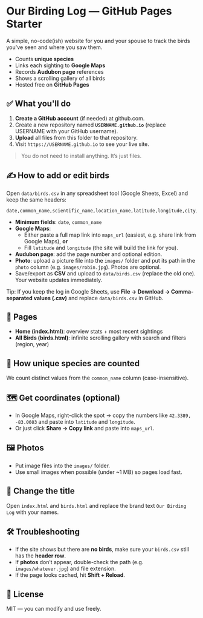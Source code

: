 
# Our Birding Log — GitHub Pages Starter

A simple, no-code(ish) website for you and your spouse to track the birds you've seen and where you saw them.
- Counts **unique species**
- Links each sighting to **Google Maps**
- Records **Audubon page** references
- Shows a scrolling gallery of all birds
- Hosted free on **GitHub Pages**

## ✅ What you'll do
1. **Create a GitHub account** (if needed) at github.com.
2. Create a new repository named **`USERNAME.github.io`** (replace USERNAME with your GitHub username).
3. **Upload** all files from this folder to that repository.
4. Visit `https://USERNAME.github.io` to see your live site.

> You do not need to install anything. It’s just files.

## ✍️ How to add or edit birds
Open `data/birds.csv` in any spreadsheet tool (Google Sheets, Excel) and keep the same headers:
```
date,common_name,scientific_name,location_name,latitude,longitude,city,region,country,photo,notes,audubon_page,book_edition,maps_url
```
- **Minimum fields**: `date`, `common_name`
- **Google Maps**:
  - Either paste a full map link into `maps_url` (easiest, e.g. share link from Google Maps), **or**
  - Fill `latitude` and `longitude` (the site will build the link for you).
- **Audubon page**: add the page number and optional edition.
- **Photo**: upload a picture file into the `images/` folder and put its path in the `photo` column (e.g. `images/robin.jpg`). Photos are optional.
- Save/export as **CSV** and upload to `data/birds.csv` (replace the old one). Your website updates immediately.

Tip: If you keep the log in Google Sheets, use **File → Download → Comma-separated values (.csv)** and replace `data/birds.csv` in GitHub.

## 🧭 Pages
- **Home (index.html)**: overview stats + most recent sightings
- **All Birds (birds.html)**: infinite scrolling gallery with search and filters (region, year)

## 🧮 How unique species are counted
We count distinct values from the `common_name` column (case-insensitive).

## 🗺️ Get coordinates (optional)
- In Google Maps, right-click the spot → copy the numbers like `42.3389, -83.0603` and paste into `latitude` and `longitude`.
- Or just click **Share → Copy link** and paste into `maps_url`.

## 🖼️ Photos
- Put image files into the `images/` folder.
- Use small images when possible (under ~1 MB) so pages load fast.

## 🎨 Change the title
Open `index.html` and `birds.html` and replace the brand text `Our Birding Log` with your names.

## 🛠️ Troubleshooting
- If the site shows but there are **no birds**, make sure your `birds.csv` still has the **header row**.
- If **photos** don’t appear, double-check the path (e.g. `images/whatever.jpg`) and file extension.
- If the page looks cached, hit **Shift + Reload**.

## 📝 License
MIT — you can modify and use freely.
